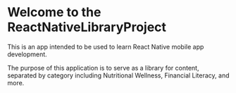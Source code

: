 # Welcome to the ReactNativeLibraryProject

This is an app intended to be used to learn React Native mobile app development.

The purpose of this application is to serve as a library for content, separated by category including Nutritional Wellness, Financial Literacy, and more. 